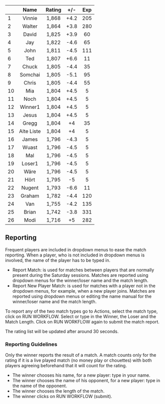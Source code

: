 | |Name|Rating|+/-|Exp|
|-|:--:|:----:|:-:|:-:|
|1|Vinnie|1,868|+4.2|205|
|2|Walter|1,864|+3.8|280|
|3|David|1,825|+3.9|60|
|4|Jay|1,822|-4.6|65|
|5|John|1,811|-4.5|111|
|6|Ted|1,807|+6.6|11|
|7|Chuck|1,805|-4.4|35|
|8|Somchai|1,805|-5.1|95|
|9|Chris|1,805|-4.4|55|
|10|Mia|1,804|+4.5|5|
|11|Noch|1,804|+4.5|5|
|12|Winner1|1,804|+4.5|5|
|13|Jesus|1,804|+4.5|5|
|14|Gregg|1,804|+4|35|
|15|Alte Liste|1,804|+4|5|
|16|James|1,796|-4.3|5|
|17|Wuast|1,796|-4.5|5|
|18|Mal|1,796|-4.5|5|
|19|Loser1|1,796|-4.5|5|
|20|Wäre|1,796|-4.5|5|
|21|Hört|1,795|-5|5|
|22|Nugent|1,793|-6.6|11|
|23|Graham|1,782|-4.4|120|
|24|Van|1,755|-4.2|135|
|25|Brian|1,742|-3.8|331|
|26|Modi|1,716|+5|282|

 

## Reporting

Frequent players are included in dropdown menus to ease the match reporting.
When a player, who is not included in dropdown menus is involved, the name of the player has to be typed in.

- Report Match:  is used for matches between players that are normally present during the Saturday sessions.
Matches are reported using dropdown menus for the winner/loser name and the match length.
- Report New Player Match:  is used for matches with a player not in the dropdown menus, for example, when a new player joins.
Matches are reported using dropdown menus or editing the name manual for the winner/loser name and the match length.

To report any of the two match types go to Actions, select the match type, click on RUN WORKFLOW.
Select or type in the Winner, the Loser and the Match Length.
Click on RUN WORKFLOW again to submit the match report.

The rating list will be updated after around 30 seconds.

### Reporting Guidelines

Only the winner reports the result of a match.
A match counts only for the rating if it is a live played match (no money play or chouettes)
with both players agreeing beforehand that it will count for the rating.

- The winner chooses his name, for a new player: type in your name.
- The winner chooses the name of his opponent, for a new player: type in the name of the opponent.
- The winner chooses the length of the match.
- The winner clicks on RUN WORKFLOW (submit).
